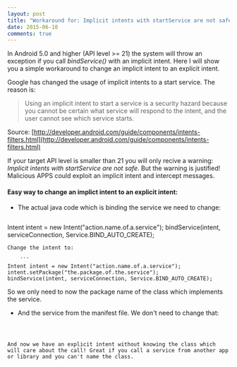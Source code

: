```yaml
---
layout: post
title: "Workaround for: Implicit intents with startService are not safe"
date: 2015-06-10
comments: true
---
```

In Android 5.0 and higher (API level >= 21) the system will throw an exception if you call *bindService()* with an implicit intent.
Here I will show you a simple workaround to change an implicit intent to an explicit intent.


Google has changed the usage of implicit intents to a start service. The reason is: 
> Using an implicit intent to start a service is a security hazard because you cannot be certain what service will respond to the intent, and the user cannot see which service starts.

Source: [http://developer.android.com/guide/components/intents-filters.html](http://developer.android.com/guide/components/intents-filters.html) 

If your target API level is smaller than 21 you will only recive a warning: *Implicit intents with startService are not safe*. But the warning is justified!
Malicious APPS could exploit an implicit intent and intercept messages.


#### Easy way to change an implict intent to an explicit intent:


- The actual java code which is binding the service we need to change:

	```
Intent intent = new Intent("action.name.of.a.service");
bindService(intent, serviceConnection, Service.BIND_AUTO_CREATE);
```
Change the intent to:

	```
Intent intent = new Intent("action.name.of.a.service");
intent.setPackage("the.package.of.the.service");
bindService(intent, serviceConnection, Service.BIND_AUTO_CREATE);
```
So we only need to now the package name of the class which implements the service.

- And the service from the manifest file. We don't need to change that:

	```
<service
	android:name=".service.ClassNameOfTheService"
	android:exported="true"
	android:process=":remote">
	<intent-filter>
		<action android:name="action.name.of.a.service"/>
	</intent-filter>
</service>
```


And now we have an explicit intent without knowing the class which will care about the call! Great if you call a service from another app or library and you can't name the class.